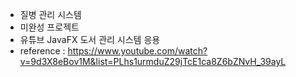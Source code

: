 - 질병 관리 시스템
- 미완성 프로젝트
- 유튜브 JavaFX 도서 관리 시스템 응용
- reference : https://www.youtube.com/watch?v=9d3X8eBov1M&list=PLhs1urmduZ29jTcE1ca8Z6bZNvH_39ayL
